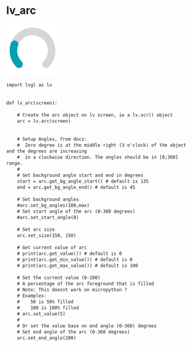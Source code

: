 # lv_arc

![lv_arc](lv_arc.png)

    import lvgl as lv


    def lv_arc(screen):

        # Create the arc object on lv screen, ie a lv.scr() object
        arc = lv.arc(screen)


        # Setup Angles, from docs:
        #  Zero degree is at the middle right (3 o'clock) of the object and the degrees are increasing
        #  in a clockwise direction. The angles should be in [0;360] range.
        #
        # Get background angle start and end in degrees
        start = arc.get_bg_angle_start() # default is 135
        end = arc.get_bg_angle_end() # default is 45

        # Set background angles
        #arc.set_bg_angles(180,max)
        # Set start angle of the arc (0-360 degrees)
        #arc.set_start_angle(0)

        # Set arc size
        arc.set_size(150, 150)

        # Get current value of arc
        # print(arc.get_value()) # default is 0
        # print(arc.get_min_value()) # default is 0
        # print(arc.get_max_value()) # default is 100

        # Set the current value (0-100)
        # A percentage of the arc foreground that is filled
        # Note: This doesnt work on micropython ?
        # Examples:
        #    50 is 50% filled
        #    100 is 100% filled
        # arc.set_value(5)
        #
        # Or set the value base on end angle (0-360) degrees
        # Set end angle of the arc (0-360 degrees)
        arc.set_end_angle(200)
